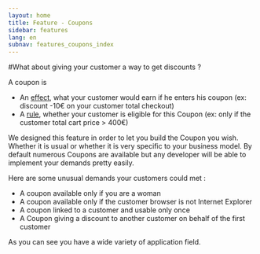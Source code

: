 ```yaml
---
layout: home
title: Feature - Coupons
sidebar: features
lang: en
subnav: features_coupons_index
---
```


#What about giving your customer a way to get discounts ?

A coupon is

* An [effect](/documentation/features/coupon/effects.html), what your customer would earn if he enters his coupon (ex: discount -10€ on your customer total checkout)
* A [rule](/documentation/features/coupon/rules.html), whether your customer is eligible for this Coupon (ex: only if the customer total cart price > 400€)

We designed this feature in order to let you build the Coupon you wish. Whether it is usual or whether it is very specific to your business model.
By default numerous Coupons are available but any developer will be able to implement your demands pretty easily.

Here are some unusual demands your customers could met :

* A coupon available only if you are a woman
* A coupon available only if the customer browser is not Internet Explorer
* A coupon linked to a customer and usable only once
* A Coupon giving a discount to another customer on behalf of the first customer

As you can see you have a wide variety of application field.

